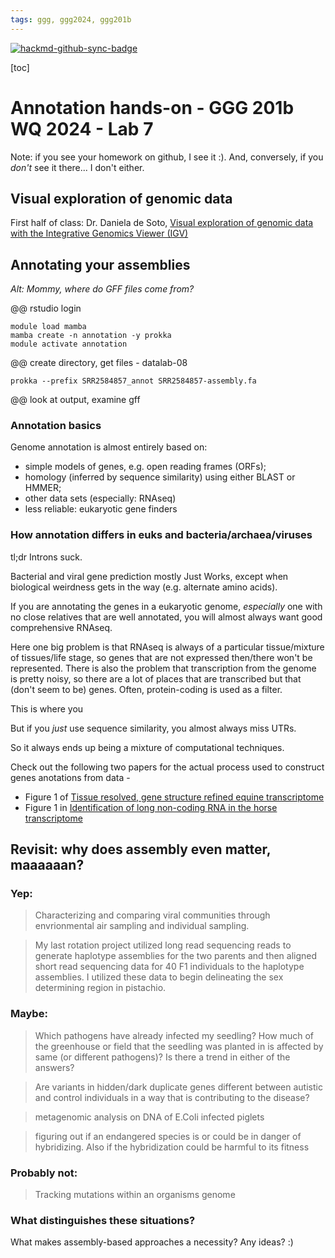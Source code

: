 ```yaml
---
tags: ggg, ggg2024, ggg201b
---
```


[![hackmd-github-sync-badge](https://hackmd.io/4c2Vyt6vQ36ALvSNHJvK_Q/badge)](https://hackmd.io/4c2Vyt6vQ36ALvSNHJvK_Q)


[toc]

# Annotation hands-on - GGG 201b WQ 2024 - Lab 7

Note: if you see your homework on github, I see it :). And, conversely, if you _don't_ see it there... I don't either.

## Visual exploration of genomic data

First half of class: Dr. Daniela de Soto, [Visual exploration of genomic data with the Integrative Genomics Viewer (IGV)](https://hackmd.io/xtPqCSlvQNyLCWwMJ0ctuw)

## Annotating your assemblies

*Alt: Mommy, where do GFF files come from?*

@@ rstudio login

```
module load mamba
mamba create -n annotation -y prokka
module activate annotation
```

@@ create directory, get files - datalab-08

```
prokka --prefix SRR2584857_annot SRR2584857-assembly.fa
```

@@ look at output, examine gff

### Annotation basics

Genome annotation is almost entirely based on:
* simple models of genes, e.g. open reading frames (ORFs);
* homology (inferred by sequence similarity) using either BLAST or HMMER;
* other data sets (especially: RNAseq)
* less reliable: eukaryotic gene finders

### How annotation differs in euks and bacteria/archaea/viruses

tl;dr Introns suck.

Bacterial and viral gene prediction mostly Just Works, except when biological weirdness gets in the way (e.g. alternate amino acids).

If you are annotating the genes in a eukaryotic genome, *especially* one with no close relatives that are well annotated, you will almost always want good comprehensive RNAseq.

Here one big problem is that RNAseq is always of a particular tissue/mixture of tissues/life stage, so genes that are not expressed then/there won't be represented. There is also the problem that transcription from the genome is pretty noisy, so there are a lot of places that are transcribed but that (don't seem to be) genes. Often, protein-coding is used as a filter.

This is where you

But if you _just_ use sequence similarity, you almost always miss UTRs.

So it always ends up being a mixture of computational techniques.

Check out the following two papers for the actual process used to construct genes anotations from data -

* Figure 1 of [Tissue resolved, gene structure refined equine transcriptome](https://bmcgenomics.biomedcentral.com/articles/10.1186/s12864-016-3451-2)
* Figure 1 in [Identification of long non-coding RNA in the horse transcriptome](https://bmcgenomics.biomedcentral.com/articles/10.1186/s12864-017-3884-2)

## Revisit: why does assembly even matter, maaaaaan?

### Yep:

>Characterizing and comparing viral communities through envrionmental air sampling and individual sampling.

>My last rotation project utilized long read sequencing reads to generate haplotype assemblies for the two parents and then aligned short read sequencing data for 40 F1 individuals to the haplotype assemblies. I utilized these data to begin delineating the sex determining region in pistachio. 

### Maybe:

>Which pathogens have already infected my seedling? How much of the greenhouse or field that the seedling was planted in is affected by same (or different pathogens)? Is there a trend in either of the answers?

>Are variants in hidden/dark duplicate genes different between autistic and control individuals in a way that is contributing to the disease?

>metagenomic analysis on DNA of E.Coli infected piglets

>figuring out if an endangered species is or could be in danger of hybridizing. Also if the hybridization could be harmful to its fitness

### Probably not:

>Tracking mutations within an organisms genome

### What distinguishes these situations?

What makes assembly-based approaches a necessity? Any ideas? :)
